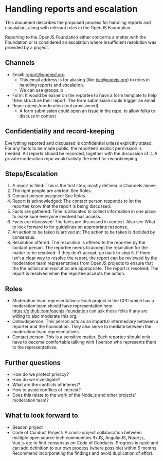 # Handling reports and escalation
This document describes the proposed process for handling reports and escalation, along with relevant roles in the OpenJS Foundation.

Reporting to the OpenJS Foundation either concerns a matter with the Foundation or is considered an escalation where insufficient resolution was provided by a project.

## Channels
* Email: report@openjsf.org
  * This email address is for aliasing (like tsc@nodejs.org) to roles in handling reports and escalation.
  *  We can use groups.io
* Form: It would be easier on the reportee to have a form template to help them structure their report. The form submission could trigger an email
* Repo: openjs/moderation (not provisioned)
  * A form submission could open an issue in the repo, to allow folks to discuss in context
## Confidentiality and record-keeping
Everything reported and discussed is confidential unless explicitly stated. For any facts to be made public, the reportee’s explicit permission is needed. All reports should be recorded, together with the discussion of it. A private moderation repo would satisfy the need for recordkeeping.
## Steps/Escalation
1. A report is filed: This is the first step, mostly defined in Channels above.
2. The right people are alerted: See Roles.
3. Contact person assigned: See Roles.
4. Report is acknowledged: The contact person responds to let the reportee know that the report is being discussed.
5. Facts are gathered: Time is allocated to collect information in one place to make sure everyone involved has access.
6. Facts are discussed: The facts are discussed in context. Also see What to look forward to for guidelines on appropriate response.
7. An action to be taken is arrived at: The action to be taken is decided by consensus.
8. Resolution offered: The resolution is offered to the reportee by the contact person. The reportee needs to accept the resolution for the matter to be resolved. If they don’t accept, go back to step 5. If there isn't a clear way to resolve the report, the report can be reviewed by the moderation team representatives from OpenJS projects to ensure that the the action and resolution are appropriate.
The report is resolved: The report is resolved when the reportee accepts the action.
## Roles
* Moderation team representatives: Each project in the CPC which has a moderation team should have representation here. https://github.com/openjs-foundation can ask these folks if any are willing to also moderate this org.
* Ombudsperson: This person acts as an impartial intermediary between a reporter and the Foundation. They also serve to mediate between the moderation team representatives.
* Contact person: This is a sensitive matter. Each reportee should only have to become comfortable talking with 1 person who represents them to the representatives.
## Further questions
* How do we protect privacy?
* How do we investigate?
* What are the conflicts of interest?
* How to avoid conflicts of interest?
* Does this relate to the work of the Node.js and other projects’ moderation team?
## What to look forward to
* Beacon project
* Code of Conduct Project: A cross-project collaboration between multiple open source tech communities RxJS, AngularJS, Node.js, Vue.js etc to find consensus on Code of Conducts. Progress is rapid and can add definition to our own process (where possible) within 6 months. Recommend incorporating the findings and avoid duplication of effort.
